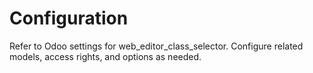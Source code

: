 # Configuration

Refer to Odoo settings for web_editor_class_selector. Configure related models, access rights, and options as needed.
